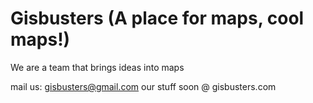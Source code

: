 Gisbusters (A place for maps, cool maps!)
===================

We are a team that brings ideas into maps

mail us: gisbusters@gmail.com
our stuff soon @ gisbusters.com
